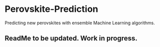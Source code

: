 # Perovskite-Prediction
Predicting new perovskites with ensemble Machine Learning algorithms. <br>
## ReadMe to be updated. Work in progress.
